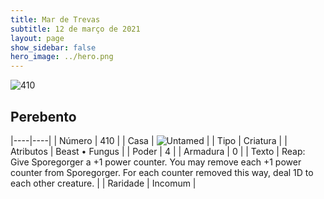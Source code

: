 ```yaml
---
title: Mar de Trevas
subtitle: 12 de março de 2021
layout: page
show_sidebar: false
hero_image: ../hero.png
---
```


![410](https://cdn.keyforgegame.com/media/card_front/pt/496_410_F69GJ6P9P4J8_pt.png)

## Perebento

|----|----|
| Número | 410 |
| Casa | ![Untamed](https://archonarcana.com/images/thumb/b/bd/Untamed.png/22px-Untamed.png "Indomados") |
| Tipo | Criatura |
| Atributos | Beast • Fungus |
| Poder | 4 |
| Armadura | 0 |
| Texto | Reap: Give Sporegorger a +1 power counter. You may remove each +1 power counter from Sporegorger. For each counter removed this way, deal 1D to each other creature. |
| Raridade | Incomum |
